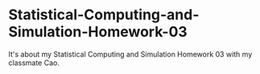 # Statistical-Computing-and-Simulation-Homework-03
It's about my Statistical Computing and Simulation Homework 03 with my classmate Cao.
